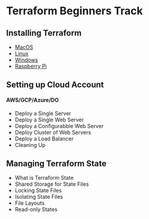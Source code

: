 # Terraform Beginners Track


## Installing Terraform
- [MacOS](https://github.com/collabnix/terraform/blob/master/beginners/os/mac/README.md)
- [Linux]()
- [Windows]()
- [Raspberry Pi]()

## Setting up Cloud Account

#### AWS/GCP/Azure/DO

- Deploy a Single Server
- Deploy a Single Web Server
- Deploy a Configurabble Web Server
- Deploy Cluster of Web Servers
- Deploy a Load Balancer
- Cleaning Up


## Managing Terraform State

- What is Terraform State
- Shared Storage for State Files
- Locking State Files
- Isolating State Files
- File Layouts
- Read-only States


